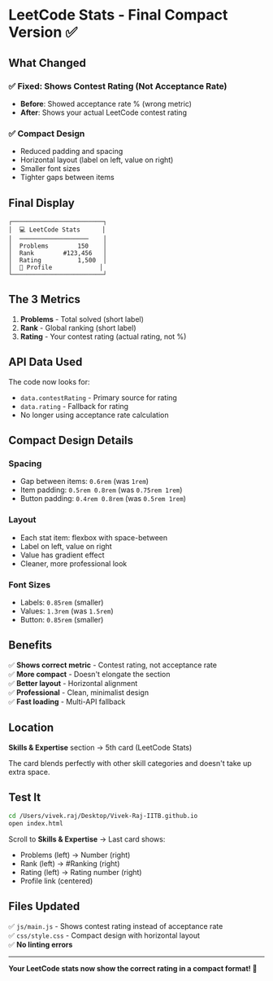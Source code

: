 # LeetCode Stats - Final Compact Version ✅

## What Changed

### ✅ Fixed: Shows Contest Rating (Not Acceptance Rate)
- **Before**: Showed acceptance rate % (wrong metric)
- **After**: Shows your actual LeetCode contest rating

### ✅ Compact Design
- Reduced padding and spacing
- Horizontal layout (label on left, value on right)
- Smaller font sizes
- Tighter gaps between items

## Final Display

```
┌─────────────────────────┐
│  💻 LeetCode Stats      │
│  ───────────────────    │
│  Problems        150    │
│  Rank        #123,456   │
│  Rating          1,500  │
│  🔗 Profile             │
└─────────────────────────┘
```

## The 3 Metrics

1. **Problems** - Total solved (short label)
2. **Rank** - Global ranking (short label)
3. **Rating** - Your contest rating (actual rating, not %)

## API Data Used

The code now looks for:
- `data.contestRating` - Primary source for rating
- `data.rating` - Fallback for rating
- No longer using acceptance rate calculation

## Compact Design Details

### Spacing
- Gap between items: `0.6rem` (was `1rem`)
- Item padding: `0.5rem 0.8rem` (was `0.75rem 1rem`)
- Button padding: `0.4rem 0.8rem` (was `0.5rem 1rem`)

### Layout
- Each stat item: flexbox with space-between
- Label on left, value on right
- Value has gradient effect
- Cleaner, more professional look

### Font Sizes
- Labels: `0.85rem` (smaller)
- Values: `1.3rem` (was `1.5rem`)
- Button: `0.85rem` (smaller)

## Benefits

✅ **Shows correct metric** - Contest rating, not acceptance rate  
✅ **More compact** - Doesn't elongate the section  
✅ **Better layout** - Horizontal alignment  
✅ **Professional** - Clean, minimalist design  
✅ **Fast loading** - Multi-API fallback  

## Location

**Skills & Expertise** section → 5th card (LeetCode Stats)

The card blends perfectly with other skill categories and doesn't take up extra space.

## Test It

```bash
cd /Users/vivek.raj/Desktop/Vivek-Raj-IITB.github.io
open index.html
```

Scroll to **Skills & Expertise** → Last card shows:
- Problems (left) → Number (right)
- Rank (left) → #Ranking (right)
- Rating (left) → Rating number (right)
- Profile link (centered)

## Files Updated

✅ `js/main.js` - Shows contest rating instead of acceptance rate  
✅ `css/style.css` - Compact design with horizontal layout  
✅ **No linting errors**  

---

**Your LeetCode stats now show the correct rating in a compact format! 🎯**

